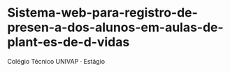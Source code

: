 # Sistema-web-para-registro-de-presen-a-dos-alunos-em-aulas-de-plant-es-de-d-vidas
Colégio Técnico UNIVAP · Estágio
